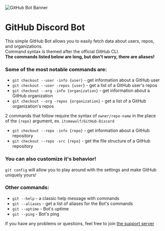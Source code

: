 ![GitHub Bot Banner](https://media.discordapp.net/attachments/756583860736753774/768421886937006100/github.png?width=1443&height=361)

# GitHub Discord Bot

This simple GitHub Bot allows you to easily fetch data about users, repos, and organizations.<br/>
Command syntax is themed after the official GitHub CLI.<br/>**The commands listed below are long, but don't worry, there are aliases!**

### Some of the most notable commands are:
- `git checkout --user -info {user}` - get information about a GitHub user
- `git checkout --user -repos {user}` - get a list of a GitHub user's repos
- `git checkout --org -info {organization}` - get information about a GitHub organization
- `git checkout --org -repos {organization}` - get a list of a GitHub organization's repos

2 commands that follow require the syntax of `owner/repo-name` in the place of the `{repo}` argument, ex. `itsmewulf/GitHub-Discord`

- `git checkout --repo -info {repo}` - get information about a GitHub repository
- `git checkout --repo -src {repo}` - get the file structure of a GitHub repository

### You can also customize it's behavior!
`git config` will allow you to play around with the settings and make GitHub uniquely yours!

### Other commands:
- `git --help` - a classic help message with commands
- `git --aliases` - get a list of aliases for the Bot's commands
- `git --uptime` - Bot's uptime
- `git --ping` - Bot's ping

If you have any problems or questions, feel free to join [the support server](https://discord.gg/3e5fwpA)
